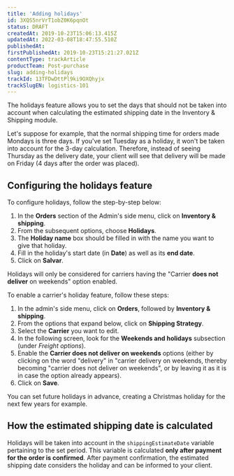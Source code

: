```yaml
---
title: 'Adding holidays'
id: 3XQS5nrVrT1obZ0K6pqnOt
status: DRAFT
createdAt: 2019-10-23T15:06:13.415Z
updatedAt: 2022-03-08T18:47:55.510Z
publishedAt: 
firstPublishedAt: 2019-10-23T15:21:27.021Z
contentType: trackArticle
productTeam: Post-purchase
slug: adding-holidays
trackId: 13TFDwDttPl9ki9OXQhyjx
trackSlugEN: logistics-101
---
```


The holidays feature allows you to set the days that should not be taken into account when calculating the estimated shipping date in the Inventory & Shipping module.

Let's suppose for example, that the normal shipping time for orders made Mondays is three days. If you've set Tuesday as a holiday, it won't be taken into account for the 3-day calculation. Therefore, instead of seeing Thursday as the delivery date, your client will see that delivery will be made on Friday (4 days after the order was placed).

##  Configuring the holidays feature

To configure holidays, follow the step-by-step below:

1. In the __Orders__ section of the Admin's side menu, click on __Inventory & shipping__.
2. From the subsequent options, choose __Holidays__.
3. The __Holiday name__ box should be filled in with the name you want to give that holiday.
4. Fill in the holiday's start date (in __Date__) as well as its __end date__. 
5. Click on __Salvar__.

<div class="alert alert-warning">
  Holidays will only be considered for carriers having the "Carrier <strong>does not deliver</strong> on weekends" option enabled.
</div>

To enable a carrier's holiday feature, follow these steps:

1. In the admin's side menu, click on __Orders__, followed by __Inventory & shipping__.
2. From the options that expand below, click on __Shipping Strategy__.
3. Select the __Carrier__ you want to edit.
4. In the following screen, look for the __Weekends and holidays__ subsection (under _Freight options_).
5. Enable the __Carrier does not deliver on weekends__ options (either by clicking on the word "delivery" in "carrier delivery on weekends, thereby becoming "carrier does  not deliver on weekends", or by leaving it as it is in case the option already appears).
6. Click on __Save__.

<div class="alert alert-info">
You can set future holidays in advance, creating a Christmas holiday for the next few years for example.
</div>

## How the estimated shipping date is calculated

Holidays will be taken into account in the `shippingEstimateDate` variable pertaining to the set period. This variable is calculated __only after payment for the order is confirmed__. After payment confirmation, the estimated shipping date considers the holiday and can be informed to your client. 
